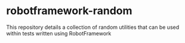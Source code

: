 robotframework-random
=====================

This repository details a collection of random utilities that can be used within tests written using RobotFramework
